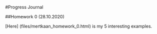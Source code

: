 #Progress Journal

##Homework 0 (28.10.2020)

[Here] (files/mertkaan_homework_0.html) is my 5 interesting examples.